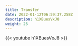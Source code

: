 ```yaml
---
title: Transfer
date: 2022-01-12T06:59:37.258Z
description: h1XBuesVxJ8
weight: 25
---
```

{{< youtube h1XBuesVxJ8 >}}